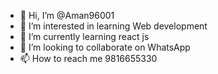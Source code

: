 - 👋 Hi, I’m @Aman96001
- 👀 I’m interested in learning Web development 
- 🌱 I’m currently learning react js
- 💞️ I’m looking to collaborate on WhatsApp 
- 📫 How to reach me 9816655330
  

<!---
Aman96001/Aman96001 is a ✨ special ✨ repository because its `README.md` (this file) appears on your GitHub profile.
You can click the Preview link to take a look at your changes.
--->
